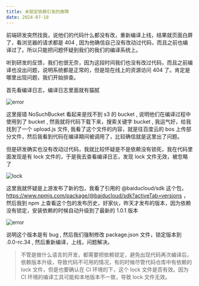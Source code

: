 ```yaml
---
title: 未锁定依赖引发的故障
date: 2024-07-18
---
```

前端研发突然找我，说他们的代码什么都没有改，重新编译上线，结果就页面白屏了，看浏览器的请求都是 404 , 因为他确信自己没有改动过代码，而且之前也编译过了。所以只能把问题怀疑到我们的我们的编译系统上。

听到研发的反馈，我们也很无奈，因为这段时间我们也没有改过代码，而且之前编译也没出问题，说明系统都是正常的，但是现在线上的资源访问 404 了。肯定是哪里出现问题，我们开始排查。

首先看编译日志，编译日志里面就有猫腻

![error](/20240718/20240718-141330.png)

这里报错 NoSuchBucket 看起来是找不到 s3 的 bucket , 说明他们在编译过程中使用到了 bucket , 然我就将代码下载下来，搜索关键字 bucket , 我运气好，给我找到了一个 upload.js 文件, 我看了这个文件的内容，就是往百度云的 bos 上传部分文件，然后我看到代码在编译期间被调用了，比较确信就是这里出了问题。

但是研发确实也没有改动过代码，我就比较怀疑是不是依赖没有锁死，我在代码里面发现是有 lock 文件的，于是我去查看编译日志，发现 lock 文件无效，被忽略了

![lock](/20240718/lock.jpg)

这里我就怀疑是上游发布了新的包，我看了引用的 @baiducloud/sdk 这个包， https://www.npmjs.com/package/@baiducloud/sdk?activeTab=versions ，然后我到 npm 上查看这个包的发布历史，好家伙，昨天才发布的版本，因为依赖没有锁定，安装依赖的时候自动升级到了最新的 1.0.1 版本

![error](/20240718/npm.png)

说明这个版本是有 bug , 然后我们强制修改 package.json 文件，锁定版本到 .0.0-rc.34 , 然后重新编译，上线，问题解决。

> 不管是做什么语言的开发，都需要把依赖锁定，避免出现代码再次编译后，依赖版本升级，导致代码不可用的情况，有的时候尽管代码仓库中有依赖的 lock 文件，但是也要确认在 CI 环境的下，这个 lock 文件是否有效。因为 CI 环境的编译工具可能和本地版本不一致，导致 lock 文件无效。
